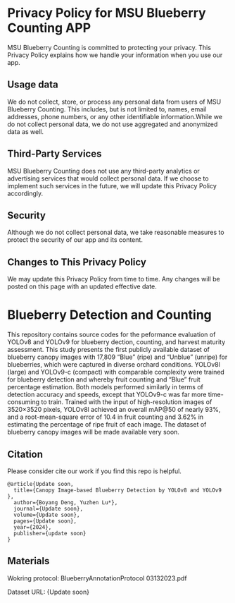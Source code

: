 # Privacy Policy for MSU Blueberry Counting APP

MSU Blueberry Counting is committed to protecting your privacy. This Privacy Policy explains how we handle your information when you use our app.

## Usage data

We do not collect, store, or process any personal data from users of MSU Blueberry Counting. This includes, but is not limited to, names, email addresses, phone numbers, or any other identifiable information.While we do not collect personal data, we do not use aggregated and anonymized data as well. 

## Third-Party Services

MSU Blueberry Counting does not use any third-party analytics or advertising services that would collect personal data. If we choose to implement such services in the future, we will update this Privacy Policy accordingly.

## Security

Although we do not collect personal data, we take reasonable measures to protect the security of our app and its content.

## Changes to This Privacy Policy

We may update this Privacy Policy from time to time. Any changes will be posted on this page with an updated effective date.


# Blueberry Detection and Counting
This repository contains source codes for the peformance evaluation of YOLOv8 and YOLOv9 for blueberry dection, counting, and harvest maturity assessment. This study presents the first publicly available dataset of blueberry canopy images with 17,809 “Blue” (ripe) and “Unblue” (unripe) for blueberries, which were captured in diverse orchard conditions. YOLOv8l (large) and YOLOv9-c (compact) with comparable complexity were trained for blueberry detection and whereby fruit counting and “Blue” fruit percentage estimation. Both models performed similarly in terms of detection accuracy and speeds, except that YOLOv9-c was far more time-consuming to train. Trained with the input of high-resolution images of 3520×3520 pixels, YOLOv8l achieved an overall mAP@50 of nearly 93%, and a root-mean-square error of 10.4 in fruit counting and 3.62% in estimating the percentage of ripe fruit of each image. The dataset of blueberry canopy images will be made available very soon. 

 ## Citation
Please consider cite our work if you find this repo is helpful.
```
@article{Update soon,
  title={Canopy Image-based Blueberry Detection by YOLOv8 and YOLOv9 },
  author={Boyang Deng, Yuzhen Lu*},
  journal={Update soon},
  volume={Update soon},
  pages={Update soon},
  year={2024},
  publisher={update soon}
}
```

## Materials
 Wokring protocol: BlueberryAnnotationProtocol 03132023.pdf

 Dataset URL: {Update soon}



